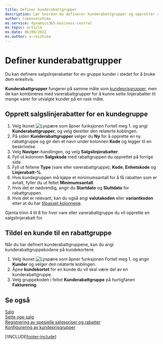 ```yaml
---
title: Definer kunderabattgrupper
description: Lær hvordan du definerer kunderabattgrupper og oppretter salgslinjerabatter for disse gruppene.
author: rubenseishima
ms.service: dynamics365-business-central
ms.topic: article
ms.date: 06/08/2022
ms.author: a-reishima
---
```

# <a name="set-up-customer-discount-groups" />Definer kunderabattgrupper

Du kan definere salgslinjerabatter for en gruppe kunder i stedet for å bruke dem enkeltvis.

**Kunderabattgrupper** fungerer på samme måte som [kundeprisgrupper](sales-how-to-set-up-customer-price-groups.md), men de kan kombineres med varerabattgrupper for å kunne sette linjerabatter til mange varer for utvalgte kunder på en rask måte.

## <a name="create-sales-line-discounts-for-a-customer-group" />Opprett salgslinjerabatter for en kundegruppe

1. Velg ikonet ![Lyspære som åpner funksjonen Fortell meg 1.](media/ui-search/search_small.png "Fortell hva du vil gjøre") og angi **Kunderabattgrupper**, og velg deretter den relaterte koblingen.
2. På siden **Kunderabattgrupper** velger du **Ny** for å opprette en ny rabattgruppe og gir den et navn under kolonnen **Kode** og legger til en beskrivelse.
3. Velg **Naviger**-handlingen, og velg **Salgslinjerabatter**.
4. Fyll ut kolonnen **Salgskode** med rabattgruppen du opprettet på forrige side.
5. Fyll ut feltene **Type** (vare eller varerabattgruppe), **Kode**, **Enhetskode** og **Linjerabatt-%**.
6. Hvis kundegruppen må kjøpe et minimumsantall for å få rabatten som er avtalt, fyller du ut feltet **Minimumsantall**.
7. Hvis det er nødvendig, angir du **Startdato** og **Sluttdato** for rabattgruppen.
8. Hvis det er relevant, kan du også angi **valutakoden** eller **variantkoden** etter at du har [tilpasset kolonnene](ui-personalization-user.md).

Gjenta trinn 4 til 8 for hver vare eller varerabattgruppe du vil opprette en salgslinjerabatt for.

## <a name="assign-a-customer-to-a-discount-group" />Tildel en kunde til en rabattgruppe

Når du har definert kunderabattgruppene, kan du angi kunderabattgruppekodene på kundekortene.

1. Velg ikonet ![Lyspære som åpner funksjonen Fortell meg 1.](media/ui-search/search_small.png "Fortell hva du vil gjøre") og angir **Kunder** og velger den relaterte koblingen.
2. Åpne **kundekortet** for en kunde du vil skal være del av en kunderabattgruppe.
3. Velg gruppekoden i feltet **Kunderabattgruppe** på hurtigfanen **Fakturering**.

## <a name="see-also" />Se også

[Salg](sales-manage-sales.md)  
[Sette opp salg](sales-setup-sales.md)  
[Registrering av spesielle salgspriser og rabatter](sales-how-record-sales-price-discount-payment-agreements.md)  
[Konfigurering av kundeprisgrupper](sales-how-to-set-up-customer-price-groups.md)  

[!INCLUDE[footer-include](includes/footer-banner.md)]
